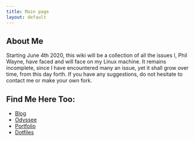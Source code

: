```yaml
---
title: Main page
layout: default
---
```


## About Me

Starting June 4th 2020, this wiki will be a collection of all the issues I,
Phil Wayne, have faced and will face on my Linux machine. It remains
incomplete, since I have encountered many an issue, yet it shall grow over
time, from this day forth. If you have any suggestions, do not hesitate to
contact me or make your own fork.

## Find Me Here Too:

+ [Blog](https://soimuen11.github.io/Blog/)
+ [Odyssee](https://odysee.com/@PhilWayne:c)
+ [Portfolio](https://soimuen11.github.io/Portfolio/)
+ [Dotfiles](https://github.com/Soimuen11/Dotfiles)
